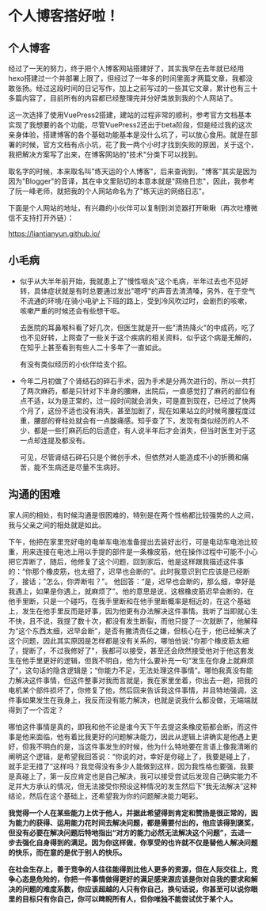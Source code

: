# 个人博客搭好啦！

## 个人博客

经过了一天的努力，终于把个人博客网站搭建好了，其实我早在去年就已经用hexo搭建过一个并部署上限了，但经过了一年多的时间里面才两篇文章，我都没敢张扬。经过这段时间的日记写作，加上之前写过的一些其它文章，累计也有三十多篇内容了，目前所有的内容都已经整理完并分好类放到我的个人网站了。

这一次选择了使用VuePress2搭建，建站的过程非常的顺利，参考官方文档基本实现了我想要的各个功能，尽管VuePress2还出于beta阶段，但是经过我的这次亲身体验，搭建博客的各个基础功能基本是没什么坑了，可以放心食用。就是在部署的时候，官方文档有点小坑，花了我一两个小时才找到失败的原因，关于这个，我把解决方案写了出来，在博客网站的"技术"分类下可以找到。

取名字的时候，本来取名叫"练天运的个人博客"，后来查询到，"博客"其实是因为因为"Blogger"的音译，其在中文里贴切的本意本就是"网络日志"，因此，我参考了阮一峰老师，就把我的个人网站命名为了"练天运的网络日志"。

下面是个人网站的地址，有兴趣的小伙伴可以复制到浏览器打开瞅瞅（再次吐槽微信不支持打开外链）：

https://liantianyun.github.io/

## 小毛病

* 似乎从大半年前开始，我就患上了"慢性咽炎"这个毛病，半年过去也不见好转，具体症状就是有时总要通过发出"嗯哼"的声音去清清嗓，另外，在于空气不流通的环境/在骑小电驴上下班的路上，受到冷风吹过时，会剧烈的咳嗽，咳嗽严重的时候还会有些想干呕。

  去医院的耳鼻喉科看了好几次，但医生就是开一些"清热降火"的中成药，吃了也不见好转，上网查了一些关于这个疾病的相关资料，似乎这个病是无解的，在知乎上甚至看到有些人二十多年了一直如此。

  有没有类似经历的小伙伴给支个招。
* 今年二月初做了个肾结石的碎石手术，因为手术是分两次进行的，所以一共打了两次麻药，都是只针对下半身的腰麻，出院后，一直感觉打了麻药的部位有点不适，以为是正常的，过一段时间就会消失，可是直到现在，已经过了快两个月了，这份不适也没有消失，甚至加剧了，现在如果站立的时候弯腰程度过重，腰部的脊柱处就会有一点酸痛感。知乎查了下，发现有类似经历的人不少，都是一些打麻药后的后遗症，有人说半年后才会消失，但当时医生对于这一点却连提及都没有。

    可见，尽管肾结石碎石只是个微创手术，但依然对人能造成不小的折腾和痛苦，能不生病还是尽量不生病好。

## 沟通的困难

家人间的相处，有时候沟通是很困难的，特别是在两个性格都比较强势的人之间，我与父亲之间的相处就是如此。

下午，他把在家里充好电的电单车电池准备提出去装好出行，可是电动车电池比较重，用来连接在电池上用以手提的部件是一条橡皮筋，他在操作过程中可能不小心把它弄断了，随后，他修复了这个问题，回到家后，他是这样跟我描述这件事的：“你那个橡皮筋，也太细了，迟早也会断的”。此时我意识到它应该是已经断了，接话；"怎么，你弄断啦？"。 他回答：“是，迟早也会断的，那么细，幸好是我遇上，如果是你遇上，就麻烦了”。他的意思是说，这根橡皮筋迟早会断的，在他手里断，只是一个碰巧，在我手里断和在他手里断概率是相近的，在这个基础上，发生在他手里反而是好事，因为他更有办法解决这件事情。我听了当即就心生不快，且不说，我提了数十次，都没有发生断裂，而他只提了一次就断了，他解释为“这个东西太细，迟早会断”，是否有撇清责任之嫌，但核心在于，他已经解决了这个问题，因此其实原因是怎样都是没有关系的，哪怕他说:"你那个橡皮筋太细了，提断了，不过我修好了"，我都可以接受，甚至还会欣然接受他对于他这套发生在他手里更好的逻辑，但我不明白，他为什么要补充一句“发生在你身上就麻烦了”，这句话的隐含逻辑是；“你能力不足，无法处理这件事情”。哪怕我真没有能力解决这件事情，但这件整事对我而言就是，我在家里坐着，你出去一趟，把我的电机某个部件损坏了，你修复了他，然后回来告诉我这件事情，并且特地强调，这件事如果发生在我身上，我反而没有能力解决，也就是说我什么都没做，无端端就得到了一个否定？

哪怕这件事情是真的，即我和他不论是谁今天下午去提这条橡皮筋都会断，而这件事是他来面临，他有着比我更好的问题解决能力，因此从逻辑上讲确实是他遇上更好，但我不明白的是，当这件事发生的时候，他为什么特地要在言语上像我清晰的阐明这个逻辑，是希望我回答说：“你说的对，幸好是你碰上了，我要是碰上了，就手足无措了”这样吗？我觉得没有多少人能做到这样，因为我性格也要强，我要是真碰上了，第一反应肯定也是自己解决，我可以接受尝试后发现自己确实能力不足并大方承认的情况，但无法接受你预设这种情况的发生然后下“我无法解决”这种结论，然后在这个基础上，还希望我为你的问题解决能力喝彩。

**我觉得一个人在某些能力上优于他人，并据此希望得到肯定和赞扬是很正常的，因为能力的获得、运用能力花时间去解决问题，都是需要付出的，他应该得到褒奖，但没有必要在解决问题后特地指出“对方的能力必然无法解决这个问题”，去进一步去强化自身得到的满足。因为你这样做，你享受的也许就不仅是替他人解决问题的快乐，而在意的是优于别人的快乐。**

**在社会生存上，善于竞争的人往往能得到比他人更多的资源，但在人际交往上，竞争心态是危险的，你把一件事情做得更好的满足感来源应该是你对自我的要求和解决的问题的难度系数，你应该超越的人只有你自己，换句话说，你甚至可以说你眼里的目标只有你自己，你可以睥睨所有人，但你唯独不能尝试优于某个人。**


